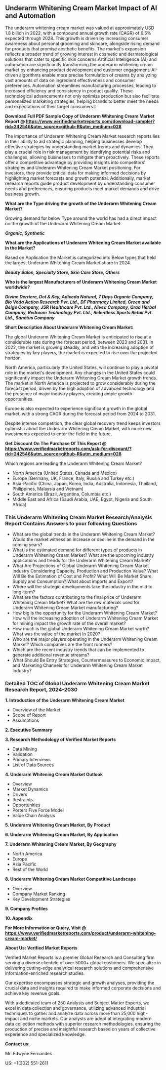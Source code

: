<h2>Underarm Whitening Cream Market Impact of AI and Automation</h2>The underarm whitening cream market was valued at approximately USD 1.8 billion in 2022, with a compound annual growth rate (CAGR) of 6.5% expected through 2028. This growth is driven by increasing consumer awareness about personal grooming and skincare, alongside rising demand for products that promise aesthetic benefits. The market's expansion reflects a broader trend of growing interest in cosmetic and dermatological solutions that cater to specific skin concerns.Artificial Intelligence (AI) and automation are significantly transforming the underarm whitening cream market by enhancing product development and customer engagement. AI-driven algorithms enable more precise formulation of creams by analyzing vast amounts of data on ingredient effectiveness and consumer preferences. Automation streamlines manufacturing processes, leading to increased efficiency and consistency in product quality. These technological advancements not only optimize production but also facilitate personalized marketing strategies, helping brands to better meet the needs and expectations of their target consumers.t</p><p id="" class=""><strong>Download Full PDF Sample Copy of Underarm Whitening Cream Market Report @ <a href="https://www.verifiedmarketreports.com/download-sample/?rid=242546&utm_source=github-R&utm_medium=028" target="_blank">https://www.verifiedmarketreports.com/download-sample/?rid=242546&utm_source=github-R&utm_medium=028</a></strong></p><p>The importance of&nbsp;Underarm Whitening Cream Market research reports lies in their ability to aid strategic planning, helping businesses develop effective strategies by understanding market trends and dynamics. They play a crucial role in risk management by identifying potential risks and challenges, allowing businesses to mitigate them proactively. These reports offer a competitive advantage by providing insights into competitors' strategies and Underarm Whitening Cream Market positioning. For investors, they provide critical data for making informed decisions by highlighting market forecasts and growth potential. Additionally, market research reports guide product development by understanding consumer needs and preferences, ensuring products meet market demands and drive business growth.</p><p><strong>What are the&nbsp;Type driving the growth of the Underarm Whitening Cream Market?</strong></p><p id="" class="">Growing demand for below Type around the world has had a direct impact on the growth of the Underarm Whitening Cream Market:</p><em><strong>Organic, Synthetic</strong></em></p><strong>What are the&nbsp;Applications&nbsp;of Underarm Whitening Cream Market available in the Market?</strong></p><p id="" class="">Based on Application the Market is categorized into Below types that held the largest Underarm Whitening Cream Market share In 2024.</p><em><strong>Beauty Salon, Specialty Store, Skin Care Store, Others</strong></em></p><strong>Who is the largest Manufacturers of Underarm Whitening Cream Market worldwide?</strong></p><p><em><strong>Divine Derriere, Dot & Key, Adiveda Natural, 7 Days Organic Company, Bio Veda Action Research Pvt. Ltd., DF Pharmacy Limited, Green and Beige Company, JSR Healthcare Pvt. Ltd., Nivea Company, Qraa Herbal Company, Redroom Technology Pvt. Ltd., Relentless Sports Retail Pvt. Ltd., Sanctus Company</strong></em></p><p id="" class=""><strong>Short Description About Underarm Whitening Cream Market:</strong></p><p>The global Underarm Whitening Cream Market is anticipated to rise at a considerable rate during the forecast period, between 2023 and 2031. In 2022, the market is growing steadily, and with the increasing adoption of strategies by key players, the market is expected to rise over the projected horizon.</p><p>North America, particularly the United States, will continue to play a pivotal role in the market's development. Any changes in the United States could significantly impact the Underarm Whitening Cream Market growth trends. The market in North America is projected to grow considerably during the forecast period, driven by the high adoption of advanced technology and the presence of major industry players, creating ample growth opportunities.</p><p>Europe is also expected to experience significant growth in the global market, with a strong CAGR during the forecast period from 2024 to 2031.</p><p>Despite intense competition, the clear global recovery trend keeps investors optimistic about the Underarm Whitening Cream Market, with more new investments expected to enter the field in the future.</p><p id="" class=""><strong>Get Discount On The Purchase Of This Report @ <a href="https://www.verifiedmarketreports.com/ask-for-discount/?rid=242546&utm_source=github-R&utm_medium=028" target="_blank">https://www.verifiedmarketreports.com/ask-for-discount/?rid=242546&utm_source=github-R&utm_medium=028</a></strong></p>Which regions are leading the Underarm Whitening Cream Market?</p><ul><li>North America (United States, Canada and Mexico)</li><li>Europe (Germany, UK, France, Italy, Russia and Turkey etc.)</li><li>Asia-Pacific (China, Japan, Korea, India, Australia, Indonesia, Thailand, Philippines, Malaysia and Vietnam)</li><li>South America (Brazil, Argentina, Columbia etc.)</li><li>Middle East and Africa (Saudi Arabia, UAE, Egypt, Nigeria and South Africa)</li></ul><h3 id="" class="">This Underarm Whitening Cream Market Research/Analysis Report Contains Answers to your following Questions</h3><ul><li>What are the global trends in the Underarm Whitening Cream Market? Would the market witness an increase or decline in the demand in the coming years?</li><li>What is the estimated demand for different types of products in Underarm Whitening Cream Market? What are the upcoming industry applications and trends for the Underarm Whitening Cream Market?</li><li>What Are Projections of Global Underarm Whitening Cream Market Industry Considering Capacity, Production and Production Value? What Will Be the Estimation of Cost and Profit? What Will Be Market Share, Supply and Consumption? What about imports and Export?</li><li>Where will the strategic developments take the industry in the mid to long-term?</li><li>What are the factors contributing to the final price of Underarm Whitening Cream Market? What are the raw materials used for Underarm Whitening Cream Market manufacturing?</li><li>How big is the opportunity for the Underarm Whitening Cream Market? How will the increasing adoption of Underarm Whitening Cream Market for mining impact the growth rate of the overall market?</li><li>How much is the global Underarm Whitening Cream Market worth? What was the value of the market In 2020?</li><li>Who are the major players operating in the Underarm Whitening Cream Market? Which companies are the front runners?</li><li>Which are the recent industry trends that can be implemented to generate additional revenue streams?</li><li>What Should Be Entry Strategies, Countermeasures to Economic Impact, and Marketing Channels for Underarm Whitening Cream Market Industry?</li></ul><h3 id="" class="">Detailed TOC of Global Underarm Whitening Cream Market Research Report, 2024-2030</h3><p id="" class=""><strong>1. Introduction of the Underarm Whitening Cream Market</strong></p><ul><li>Overview of the Market</li><li>Scope of Report</li><li>Assumptions</li></ul><p id="" class=""><strong>2. Executive Summary</strong></p><p id="" class=""><strong>3. Research Methodology of Verified Market Reports</strong></p><ul><li>Data Mining</li><li>Validation</li><li>Primary Interviews</li><li>List of Data Sources</li></ul><p id="" class=""><strong>4. Underarm Whitening Cream Market Outlook</strong></p><ul><li>Overview</li><li>Market Dynamics</li><li>Drivers</li><li>Restraints</li><li>Opportunities</li><li>Porters Five Force Model</li><li>Value Chain Analysis</li></ul><p id="" class=""><strong>5. Underarm Whitening Cream Market, By Product</strong></p><p id="" class=""><strong>6. Underarm Whitening Cream Market, By Application</strong></p><p id="" class=""><strong>7. Underarm Whitening Cream Market, By Geography</strong></p><ul><li>North America</li><li>Europe</li><li>Asia Pacific</li><li>Rest of the World</li></ul><p id="" class=""><strong>8. Underarm Whitening Cream Market Competitive Landscape</strong></p><ul><li>Overview</li><li>Company Market Ranking</li><li>Key Development Strategies</li></ul><p id="" class=""><strong>9. Company Profiles</strong></p><p id="" class=""><strong>10. Appendix</strong></p><p id="" class=""><strong>For More Information or Query, Visit @ <a href="https://www.verifiedmarketreports.com/product/underarm-whitening-cream-market/" target="_blank">https://www.verifiedmarketreports.com/product/underarm-whitening-cream-market/</a></strong></p><p id="" class=""><strong>About Us: Verified Market Reports</strong></p><p id="" class="">Verified Market Reports is a premier Global Research and Consulting firm serving a diverse clientele of over 5000+ global customers. We specialize in delivering cutting-edge analytical research solutions and comprehensive information-enriched research studies.</p><p id="" class="">Our expertise encompasses strategic and growth analyses, providing the crucial data and insights required to make informed corporate decisions and achieve key revenue goals.</p><p id="" class="">With a dedicated team of 250 Analysts and Subject Matter Experts, we excel in data collection and governance, utilizing advanced industrial techniques to gather and analyze data across more than 25,000 high-impact and niche markets. Our analysts are adept at integrating modern data collection methods with superior research methodologies, ensuring the production of precise and insightful research based on years of collective experience and specialized knowledge.</p><p id="" class=""><strong>Contact us:</strong></p><p id="" class="">Mr. Edwyne Fernandes</p><p id="" class="">US: +1(302) 551-2611</p>